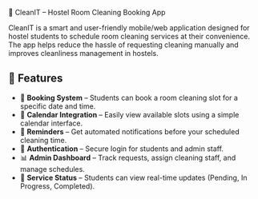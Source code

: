 🧼 CleanIT – Hostel Room Cleaning Booking App

CleanIT is a smart and user-friendly mobile/web application designed for hostel students to schedule room cleaning services at their convenience. The app helps reduce the hassle of requesting cleaning manually and improves cleanliness management in hostels.

## 🚀 Features

- 🧾 **Booking System** – Students can book a room cleaning slot for a specific date and time.
- 📅 **Calendar Integration** – Easily view available slots using a simple calendar interface.
- 🔔 **Reminders** – Get automated notifications before your scheduled cleaning time.
- 👤 **Authentication** – Secure login for students and admin staff.
- 📊 **Admin Dashboard** – Track requests, assign cleaning staff, and manage schedules.
- 🧹 **Service Status** – Students can view real-time updates (Pending, In Progress, Completed).
